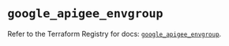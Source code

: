 # `google_apigee_envgroup`

Refer to the Terraform Registry for docs: [`google_apigee_envgroup`](https://registry.terraform.io/providers/hashicorp/google/5.45.2/docs/resources/apigee_envgroup).
